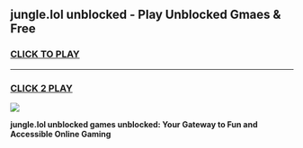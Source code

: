
## jungle.lol unblocked - Play Unblocked Gmaes & Free
<h3>
<a href="https://news.freeplayer.one?title=jungle.lol_unblocked&ref=23F">CLICK TO PLAY</a></h3>
<hr>

<h3>
<a href="https://news.freeplayer.one?title=jungle.lol_unblocked&ref=23F">CLICK 2 PLAY</a>
  
</h3>

<a href="https://news.freeplayer.one?title=jungle.lol_unblocked&ref=23F/"><img src="https://clearcache.store/games.png"></a>


**jungle.lol unblocked games unblocked: Your Gateway to Fun and Accessible Online Gaming**
